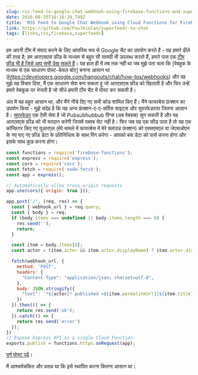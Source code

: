 ```yaml
---
slug: rss-feed-to-google-chat-webhook-using-firebase-functions-and-superfeedr
date: 2018-08-25T16:16:29.749Z
title: 'RSS Feed to Google Chat Webhook using Cloud Functions for Firebase and Superfeedr'
link: https://github.com/PaulKinlan/superfeedr-to-chat
tags: [links,rss,firebase,superfeedr]
---
```

हम अपनी टीम में संवाद करने के लिए आंतरिक रूप से Google चैट का उपयोग करते हैं - यह हमारे ढीले की तरह है; हम आरएसएस फ़ीड के माध्यम से बहुत सी सामग्री भी उपलब्ध कराते हैं, हमारे पास एक [टीम फीड भी है जिसे आप सभी देख सकते हैं](http://devwebfeed.appspot.com)। यह हाल ही में तब तक नहीं था जब मुझे पता चला कि [वेबहूक के माध्यम से एक साधारण पोस्ट-केवल बॉट] बनाना आसान था (https://developers.google.com/hangouts/chat/how-tos/webhooks) और वह मुझे यह विचार दिया, मैं एक साधारण सेवा बना सकता हूं जो आरएसएस फ़ीड को खिलाती है और फिर उन्हें हमारे वेबकूक पर भेजती है जो सीधे हमारी टीम चैट में पोस्ट कर सकती है।

अंत में यह बहुत आसान था, और मैंने नीचे दिए गए सभी कोड शामिल किए हैं। मैंने फायरबेस फ़ंक्शन का उपयोग किया - मुझे संदेह है कि यह अन्य फ़ंक्शन-ए-ए-सर्विस साइट्स और सुपरफेडर ​​पर जितना आसान है। [सुपरफेडर](https://superfeedr.com/) एक ऐसी सेवा है जो Pubsubhubbub पिंग्स (अब वेबसब) सुन सकती है और यह आरएसएस फ़ीड को भी मतदान करेगी जिसमें पब्सब सेट नहीं है। फिर जब यह एक फीड पाता है तो यह एक कॉन्फ़िगर किए गए यूआरएल (मेरे मामले में फायरबेस में मेरे क्लाउड फ़ंक्शन) को एक्सएमएल या जेएसओएन के नए पाए गए फ़ीड डेटा के प्रतिनिधित्व के साथ पिंग करेगा - आपको बस डेटा को पार्स करना होगा और इसके साथ कुछ करना होगा।


```javascript
const functions = require('firebase-functions');
const express = require('express');
const cors = require('cors');
const fetch = require('node-fetch');
const app = express();

// Automatically allow cross-origin requests
app.use(cors({ origin: true }));

app.post('/', (req, res) => {
  const { webhook_url } = req.query;
  const { body } = req;
  if (body.items === undefined || body.items.length === 0) {
    res.send('');
    return;
  }

  const item = body.items[0];
  const actor = (item.actor && item.actor.displayName) ? item.actor.displayName : body.title;

  fetch(webhook_url, {
    method: 'POST',
    headers: {
      "Content-Type": "application/json; charset=utf-8",
    },
    body: JSON.stringify({
      "text": `*${actor}* published <${item.permalinkUrl}|${item.title}>. Please consider <https://twitter.com/intent/tweet?url=${encodeURIComponent(body.items[0].permalinkUrl)}&text=${encodeURIComponent(body.items[0].title)}|Sharing it>.`
    })  
  }).then(() => {
    return res.send('ok');
  }).catch(() => {
    return res.send('error')
  });
})
// Expose Express API as a single Cloud Function:
exports.publish = functions.https.onRequest(app);
```


[पूर्ण पोस्ट पढ़ें](https://github.com/PaulKinlan/superfeedr-to-chat)।

मैं आश्चर्यचकित और प्रसन्न था कि इसे स्थापित करना कितना आसान था।
